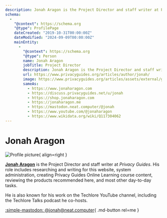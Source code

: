```yaml
---
description: Jonah Aragon is the Project Director and staff writer at Privacy Guides. His role includes researching and writing for this website, system administration, creating Privacy Guides Online Learning course content, reviewing the products recommended here, and most other day-to-day tasks.
schema:
  -
    "@context": https://schema.org
    "@type": ProfilePage
    dateCreated: "2019-10-31T00:00:00Z"
    dateModified: "2024-09-09T00:00:00Z"
    mainEntity:
      -
        "@context": https://schema.org
        "@type": Person
        name: Jonah Aragon
        jobTitle: Project Director
        description: Jonah Aragon is the Project Director and staff writer at Privacy Guides.
        url: https://www.privacyguides.org/articles/author/jonah/
        image: https://www.privacyguides.org/articles/assets/external/github.com/jonaharagon.png.jpg
        sameAs:
          - https://www.jonaharagon.com
          - https://discuss.privacyguides.net/u/jonah
          - https://shop.jonaharagon.com
          - https://jonaharagon.me
          - https://mastodon.neat.computer/@jonah
          - https://www.youtube.com/@jonaharagon
          - https://www.wikidata.org/wiki/Q117304062
---
```


# Jonah Aragon

![Profile picture](https://github.com/jonaharagon.png){ align=right }

[**Jonah Aragon**](https://www.jonaharagon.com) is the Project Director and staff writer at *Privacy Guides*. His role includes researching and writing for this website, system administration, creating Privacy Guides Online Learning course content, reviewing the products recommended here, and most other day-to-day tasks.

He is also known for his work on the Techlore YouTube channel, including the Techlore Talks podcast he co-hosts.

[:simple-mastodon: @jonah@neat.computer](https://mastodon.neat.computer/@jonah "@jonah@neat.computer"){ .md-button rel=me }
